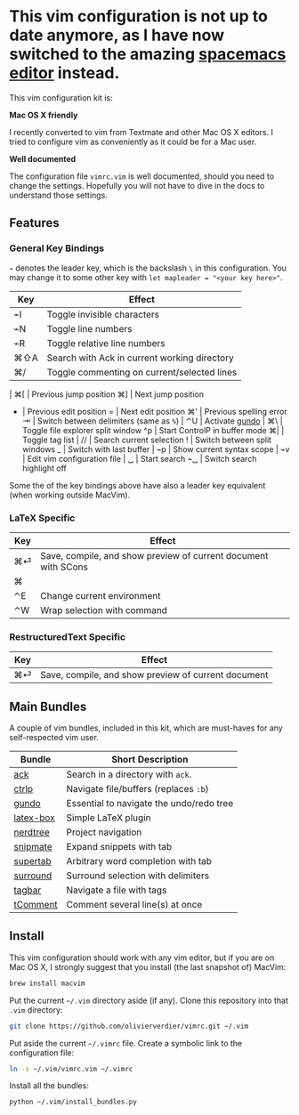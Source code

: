 # This vim configuration is not up to date anymore, as I have now switched to the amazing [spacemacs editor](https://www.spacemacs.org/) instead.

This vim configuration kit is:

**Mac OS X friendly**

I recently converted to vim from Textmate and other Mac OS X editors.
I tried to configure vim as conveniently as it could be for a Mac user.

**Well documented**

The configuration file ``vimrc.vim`` is well documented, should you need to change the settings.
Hopefully you will not have to dive in the docs to understand those settings.

## Features


### General Key Bindings

``⌁`` denotes the leader key, which is the backslash ``\`` in this configuration.
You may change it to some other key with ``let mapleader = "<your key here>"``.

Key | Effect
----|-------
⌁I | Toggle invisible characters
⌁N | Toggle line numbers
⌁R | Toggle relative line numbers
⌘⇧A | Search with Ack in current working directory
⌘/ | Toggle commenting on current/selected lines
 | 
⌘[ | Previous jump position
⌘] | Next jump position
- | Previous edit position
= | Next edit position
⌘' | Previous spelling error
⇥ | Switch between delimiters (same as `%`)
 |
⌃U | Activate [gundo][gundo]
 |
⌘\\ | Toggle file explorer split window
^p | Start ControlP in buffer mode
⌘\| | Toggle tag list
 | 
// | Search current selection
! | Switch between split windows
_ | Switch with last buffer
 | 
⌁p | Show current syntax scope
 | 
⌁v | Edit vim configuration file
 | 
␣ | Start search
⌁␣ | Switch search highlight off

Some the of the key bindings above have also a leader key equivalent (when working outside MacVim).

### LaTeX Specific

Key | Effect 
----|-------
⌘⏎ | Save, compile, and show preview of current document with SCons
⌘| | Table of Contents
⌃E | Change current environment
⌃W | Wrap selection with command

### RestructuredText Specific

Key | Effect
----|-------
⌘⏎ | Save, compile, and show preview of current document

## Main Bundles

A couple of vim bundles, included in this kit, which are must-haves for any self-respected vim user.

Bundle | Short Description
-------|------------------
[ack][ack] | Search in a directory with `ack`.
[ctrlp][ctrlp] | Navigate file/buffers (replaces `:b`)
[gundo][gundo] | Essential to navigate the undo/redo tree
[latex-box][latexbox] | Simple LaTeX plugin
[nerdtree][nerdtree] | Project navigation
[snipmate][snipmate] | Expand snippets with tab
[supertab][supertab] | Arbitrary word completion with tab
[surround][surround] | Surround selection with delimiters
[tagbar][tagbar] | Navigate a file with tags
[tComment][tComment] | Comment several line(s) at once

[ack]: https://github.com/mileszs/ack.vim#readme
[ctrlp]: https://github.com/kien/ctrlp.vim#readme
[gundo]: https://github.com/sjl/gundo.vim#readme
[indent-object]: https://github.com/michaeljsmith/vim-indent-object#readme
[latexbox]: https://github.com/olivierverdier/vim-latex-box#readme
[tComment]: https://github.com/vim-scripts/tComment#readme
[nerdtree]: https://github.com/spf13/nerdtree#readme
[snipmate]: https://github.com/garbas/snipmate.vim#readme
[supertab]: https://github.com/ervandew/supertab#readme
[surround]: https://github.com/tpope/vim-surround#readme
[tagbar]: https://github.com/majutsushi/tagbar#readme

## Install

This vim configuration should work with any vim editor, but if you are on Mac OS X, I strongly suggest that you install (the last snapshot of) MacVim:

```sh
brew install macvim
```

Put the current ``~/.vim`` directory aside (if any).
Clone this repository into that ``.vim`` directory:

```sh
git clone https://github.com/olivierverdier/vimrc.git ~/.vim
```

Put aside the current ``~/.vimrc`` file.
Create a symbolic link to the configuration file:

```sh
ln -s ~/.vim/vimrc.vim ~/.vimrc
```

Install all the bundles:

```sh
python ~/.vim/install_bundles.py
```



